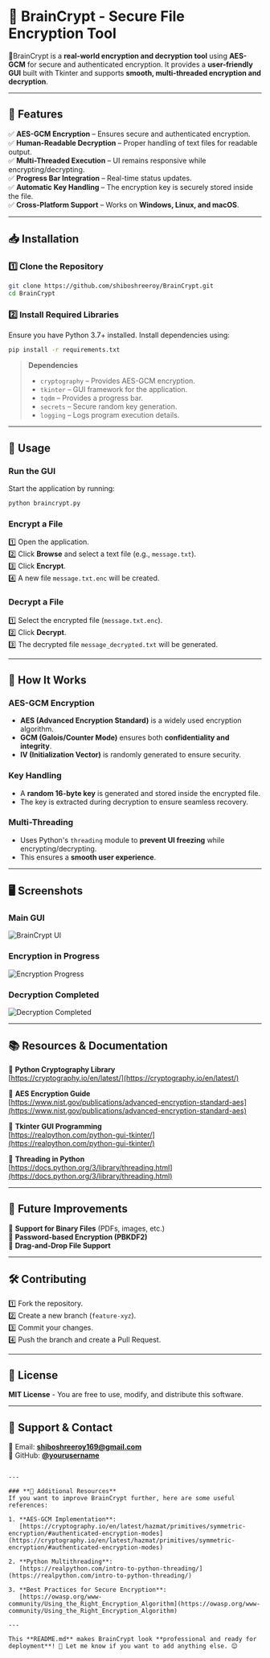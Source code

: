 
# 🔐 BrainCrypt - Secure File Encryption Tool

🔐BrainCrypt is a **real-world encryption and decryption tool** using **AES-GCM** for secure and authenticated encryption. It provides a **user-friendly GUI** built with Tkinter and supports **smooth, multi-threaded encryption and decryption**.

---

## 🚀 Features

✅ **AES-GCM Encryption** – Ensures secure and authenticated encryption.  
✅ **Human-Readable Decryption** – Proper handling of text files for readable output.  
✅ **Multi-Threaded Execution** – UI remains responsive while encrypting/decrypting.  
✅ **Progress Bar Integration** – Real-time status updates.  
✅ **Automatic Key Handling** – The encryption key is securely stored inside the file.  
✅ **Cross-Platform Support** – Works on **Windows, Linux, and macOS**.

---

## 📥 Installation

### 1️⃣ **Clone the Repository**
```sh
git clone https://github.com/shiboshreeroy/BrainCrypt.git
cd BrainCrypt
```

### 2️⃣ **Install Required Libraries**
Ensure you have Python 3.7+ installed. Install dependencies using:
```sh
pip install -r requirements.txt
```

> **Dependencies**
> - `cryptography` – Provides AES-GCM encryption.
> - `tkinter` – GUI framework for the application.
> - `tqdm` – Provides a progress bar.
> - `secrets` – Secure random key generation.
> - `logging` – Logs program execution details.

---

## 🎯 Usage

### **Run the GUI**
Start the application by running:
```sh
python braincrypt.py
```

### **Encrypt a File**
1️⃣ Open the application.  
2️⃣ Click **Browse** and select a text file (e.g., `message.txt`).  
3️⃣ Click **Encrypt**.  
4️⃣ A new file `message.txt.enc` will be created.

### **Decrypt a File**
1️⃣ Select the encrypted file (`message.txt.enc`).  
2️⃣ Click **Decrypt**.  
3️⃣ The decrypted file `message_decrypted.txt` will be generated.

---

## 🔧 How It Works

### **AES-GCM Encryption**
- **AES (Advanced Encryption Standard)** is a widely used encryption algorithm.
- **GCM (Galois/Counter Mode)** ensures both **confidentiality and integrity**.
- **IV (Initialization Vector)** is randomly generated to ensure security.

### **Key Handling**
- A **random 16-byte key** is generated and stored inside the encrypted file.
- The key is extracted during decryption to ensure seamless recovery.

### **Multi-Threading**
- Uses Python's `threading` module to **prevent UI freezing** while encrypting/decrypting.
- This ensures a **smooth user experience**.

---

## 🖥️ Screenshots

### **Main GUI**
![BrainCrypt UI](./demo/main.png)

### **Encryption in Progress**
![Encryption Progress](./demo/encryopt.png)

### **Decryption Completed**
![Decryption Completed](./demo/decrypt.png)

---

## 📚 Resources & Documentation

🔹 **Python Cryptography Library**  
   [https://cryptography.io/en/latest/](https://cryptography.io/en/latest/)  

🔹 **AES Encryption Guide**  
   [https://www.nist.gov/publications/advanced-encryption-standard-aes](https://www.nist.gov/publications/advanced-encryption-standard-aes)  

🔹 **Tkinter GUI Programming**  
   [https://realpython.com/python-gui-tkinter/](https://realpython.com/python-gui-tkinter/)  

🔹 **Threading in Python**  
   [https://docs.python.org/3/library/threading.html](https://docs.python.org/3/library/threading.html)  

---

## 📌 Future Improvements

🔹 **Support for Binary Files** (PDFs, images, etc.)  
🔹 **Password-based Encryption (PBKDF2)**  
🔹 **Drag-and-Drop File Support**  

---

## 🛠️ Contributing

1️⃣ Fork the repository.  
2️⃣ Create a new branch (`feature-xyz`).  
3️⃣ Commit your changes.  
4️⃣ Push the branch and create a Pull Request.

---

## 📝 License

**MIT License** - You are free to use, modify, and distribute this software.

---

## 💬 Support & Contact

📧 Email: **shiboshreeroy169@gmail.com**  
🐙 GitHub: **[@yourusername](https://github.com/shiboshreeroy)**  
```

---

### **🔹 Additional Resources**
If you want to improve BrainCrypt further, here are some useful references:

1. **AES-GCM Implementation**:  
   [https://cryptography.io/en/latest/hazmat/primitives/symmetric-encryption/#authenticated-encryption-modes](https://cryptography.io/en/latest/hazmat/primitives/symmetric-encryption/#authenticated-encryption-modes)

2. **Python Multithreading**:  
   [https://realpython.com/intro-to-python-threading/](https://realpython.com/intro-to-python-threading/)

3. **Best Practices for Secure Encryption**:  
   [https://owasp.org/www-community/Using_the_Right_Encryption_Algorithm](https://owasp.org/www-community/Using_the_Right_Encryption_Algorithm)

---

This **README.md** makes BrainCrypt look **professional and ready for deployment**! 🚀 Let me know if you want to add anything else. 😊
